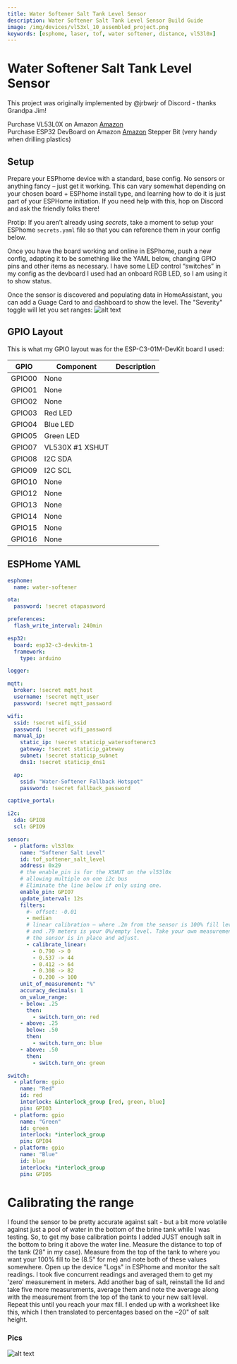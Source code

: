 ```yaml
---
title: Water Softener Salt Tank Level Sensor
description: Water Softener Salt Tank Level Sensor Build Guide
image: /img/devices/vl53xl_10_assembled_project.png
keywords: [esphome, laser, tof, water softener, distance, vl53l0x]
---
```


# Water Softener Salt Tank Level Sensor


This project was originally implemented by @jrbwrjr of Discord - thanks Grandpa Jim!

Purchase VL53L0X on Amazon [Amazon](https://amzn.to/3WxlPr1)  
Purchase ESP32 DevBoard on Amazon [Amazon](https://amzn.to/3HqCzMl)
Stepper Bit (very handy when drilling plastics)


## Setup
Prepare your ESPhome device with a standard, base config. No sensors or anything fancy – just get it working. This can vary somewhat depending on your chosen board + ESPhome install  type, and learning how to do it is just part of your ESPHome initiation. If you need help with this, hop on Discord and ask the friendly folks there!

Protip: If you aren’t already using <i>secrets</i>, take a moment to setup your ESPhome ```secrets.yaml``` file so that you can reference them in your config below.

Once you have the board working and online in ESPhome, push a new config, adapting it to be something like the YAML below, changing GPIO pins and other items as necessary. I have some LED control “switches” in my config as the devboard I used had an onboard RGB LED, so I am using it to show status.

Once the sensor is discovered and populating data in HomeAssistant, you can add a Guage Card to and dashboard to show the level. The "Severity" toggle will let you set ranges:
![alt text](/img/devices/mj-s01_main.jpg "Martin Jerry MJ-S01")


## GPIO Layout
This is what my GPIO layout was for the ESP-C3-01M-DevKit board I used:

| GPIO |    Component | Description |
|------ |-------------|-------------|         
|GPIO00	| None
|GPIO01	| None
|GPIO02	| None
|GPIO03	| Red LED
|GPIO04	| Blue LED
|GPIO05	| Green LED
|GPIO07	| VL530X #1 XSHUT
|GPIO08	| I2C SDA
|GPIO09	| I2C SCL
|GPIO10	| None
|GPIO12	| None
|GPIO13	| None
|GPIO14	| None
|GPIO15	| None
|GPIO16	| None


## ESPHome YAML

```yaml
esphome:
  name: water-softener

ota:
  password: !secret otapassword

preferences:
  flash_write_interval: 240min

esp32:
  board: esp32-c3-devkitm-1
  framework:
    type: arduino

logger:

mqtt:
  broker: !secret mqtt_host
  username: !secret mqtt_user
  password: !secret mqtt_password

wifi:
  ssid: !secret wifi_ssid
  password: !secret wifi_password
  manual_ip:
    static_ip: !secret staticip_watersoftenerc3
    gateway: !secret staticip_gateway
    subnet: !secret staticip_subnet
    dns1: !secret staticip_dns1

  ap:
    ssid: "Water-Softener Fallback Hotspot"
    password: !secret fallback_password

captive_portal:

i2c:
  sda: GPIO8
  scl: GPIO9

sensor:
  - platform: vl53l0x
    name: "Softener Salt Level"
    id: tof_softener_salt_level
    address: 0x29
    # the enable_pin is for the XSHUT on the vl53l0x
    # allowing multiple on one i2c bus
    # Eliminate the line below if only using one.
    enable_pin: GPIO7
    update_interval: 12s
    filters:
      #- offset: -0.01
      - median
      # linear calibration – where .2m from the sensor is 100% fill level
      # and .79 meters is your 0%/empty level. Take your own measurements once
      # the sensor is in place and adjust.
      - calibrate_linear:
        - 0.790 -> 0
        - 0.537 -> 44 
        - 0.412 -> 64
        - 0.308 -> 82
        - 0.200 -> 100
    unit_of_measurement: "%"
    accuracy_decimals: 1
    on_value_range:
    - below: .25
      then:
        - switch.turn_on: red
    - above: .25
      below: .50
      then:
        - switch.turn_on: blue
    - above: .50
      then:
        - switch.turn_on: green

switch:
  - platform: gpio
    name: "Red"
    id: red
    interlock: &interlock_group [red, green, blue]
    pin: GPIO3
  - platform: gpio
    name: "Green"
    id: green
    interlock: *interlock_group
    pin: GPIO4
  - platform: gpio
    name: "Blue"
    id: blue
    interlock: *interlock_group
    pin: GPIO5
```

# Calibrating the range
I found the sensor to be pretty accurate against salt - but a bit more volatile against just a pool of water in the bottom of the brine tank while I was testing.  So, to get my base calibration points I added JUST enough salt in the bottom to bring it above the water line. Measure the distance to top of the tank  (28" in my case). Measure from the top of the tank to where you want your 100% fill to be (8.5" for me) and note both of these values somewhere. Open up the device "Logs" in ESPhome and monitor the salt readings. I took five concurrent readings and averaged them to get my 'zero' measurement in meters. Add another bag of salt, reinstall the lid and take five more measurements, average them and note the average along with the measurement from the top of the tank to your new salt level. Repeat this until you reach your max fill. I ended up with a worksheet like this, which I then translated to percentages based on the ~20" of salt height.


### Pics
![alt text](/img/devices/mj-s01_main.jpg "Martin Jerry MJ-S01")
